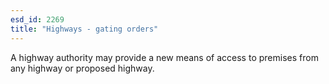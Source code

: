 ```yaml
---
esd_id: 2269
title: "Highways - gating orders"
---
```


A highway authority may provide a new means of access to premises from any highway or proposed highway.

